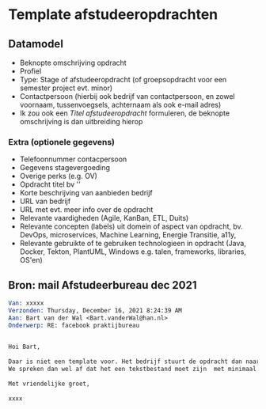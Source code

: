 # Template afstudeeropdrachten

## Datamodel

- Beknopte omschrijving opdracht
- Profiel
- Type: Stage of afstudeeropdracht (of groepsopdracht voor een semester project evt. minor)
- Contactpersoon (hierbij ook bedrijf van contactpersoon, en zowel voornaam, tussenvoegsels, achternaam als ook e-mail adres)
- Ik zou ook een *Titel afstudeeropdracht* formuleren, de beknopte omschrijving is dan uitbreiding hierop

### Extra (optionele gegevens)

- Telefoonnummer contacpersoon
- Gegevens stagevergoeding
- Overige perks (e.g. OV)
- Opdracht titel bv ''
- Korte beschrijving van aanbieden bedrijf
- URL van bedrijf
- URL met evt. meer info over de opdracht
- Relevante vaardigheden (Agile, KanBan, ETL, Duits)
- Relevante concepten (labels) uit domein of aspect van opdracht, bv. DevOps, microservices, Machine Learning, Energie Transitie, a11y, 
- Relevante gebruikte of te gebruiken technologieen in opdracht (Java, Docker, Tekton, PlantUML, Windows e.g. talen, frameworks, libraries, OS'en)

## Bron: mail Afstudeerbureau dec 2021

```email
Van: xxxxx
Verzonden: Thursday, December 16, 2021 8:24:39 AM
Aan: Bart van der Wal <Bart.vanderWal@han.nl>
Onderwerp: RE: facebook praktijbureau
 

Hoi Bart,
 
Daar is niet een template voor. Het bedrijf stuurt de opdracht dan naar ons per mail en wij plaatsen deze.
We spreken dan wel af dat het een tekstbestand moet zijn  met minimaal beknopte omschrijving opdracht, voor welk profiel bedoeld, afstudeer- of stageopdracht, contactpersoon.
 
Met vriendelijke groet,
 
xxxx
```